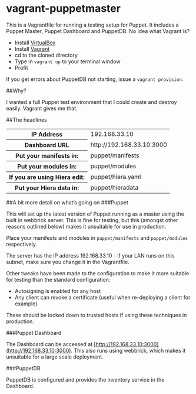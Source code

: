 vagrant-puppetmaster
====================

This is a Vagrantfile for running a testing setup for Puppet. It includes a Puppet Master, Puppet Dashboard and PuppetDB. No idea what Vagrant is?

- Install [VirtualBox](https://www.virtualbox.org/wiki/Downloads)
- Install [Vagrant](http://downloads.vagrantup.com/)
- cd to the cloned directory
- Type in ``vagrant up`` to your terminal window
- Profit

If you get errors about PuppetDB not starting, issue a ``vagrant provision``.

##Why?

I wanted a full Puppet test environment that I could create and destroy easily. Vagrant gives me that.

##The headlines
<table>
<tr><th>IP Address</th><td>192.168.33.10</td></tr>
<tr><th>Dashboard URL</th><td>http://192.168.33.10:3000</td></tr>
<tr><th>Put your manifests in:</th><td>puppet/manifests</td></tr>
<tr><th>Put your modules in:</th><td>puppet/modules</td></tr>
<tr><th>If you are using Hiera edit:</th><td>puppet/hiera.yaml</td></tr>
<tr><th>Put your Hiera data in:</th><td>puppet/hieradata</td></tr>
</table>

##A bit more detail on what’s going on
###Puppet

This will set up the latest version of Puppet running as a master using the built in webbrick server. This is fine for testing, but this (amongst other reasons outlined below) makes it unsuitable for use in production.

Place your manifests and modules in ``puppet/manifests`` and ``puppet/modules`` respectively.

The server has the IP address 192.168.33.10 - if your LAN runs on this subnet, make sure you change it in the Vagrantfile.

Other tweaks have been made to the configuration to make it more suitable for testing than the standard configuration:

- Autosigning is enabled for any host
- Any client can revoke a certificate (useful when re-deploying a client for example)

These should be locked down to trusted hosts if using these techniques in production.

###Puppet Dashboard

The Dashboard can be accessed at [http://192.168.33.10:3000](http://192.168.33.10:3000). This also runs using webbrick, which makes it unsuitable for a large scale deployment.

###PuppetDB

PuppetDB is configured and provides the inventory service in the Dashboard.
